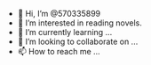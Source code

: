 - 👋 Hi, I’m @570335899
- 👀 I’m interested in reading novels.
- 🌱 I’m currently learning ...
- 💞️ I’m looking to collaborate on ...
- 📫 How to reach me ...

<!---
570335899/570335899 is a ✨ special ✨ repository because its `README.md` (this file) appears on your GitHub profile.
You can click the Preview link to take a look at your changes.
--->
